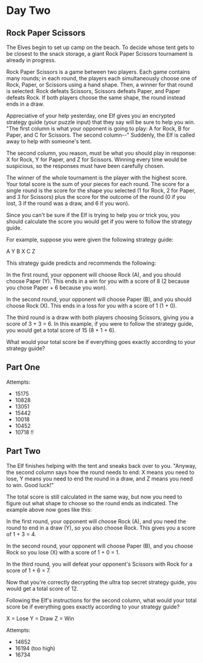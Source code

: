 # Day Two

## Rock Paper Scissors

The Elves begin to set up camp on the beach. To decide whose tent gets
to be closest to the snack storage, a giant Rock Paper Scissors
tournament is already in progress.

Rock Paper Scissors is a game between two players. Each game contains
many rounds; in each round, the players each simultaneously choose
one of Rock, Paper, or Scissors using a hand shape. Then, a winner
for that round is selected: Rock defeats Scissors, Scissors
defeats Paper, and Paper defeats Rock. If both players choose
the same shape, the round instead ends in a draw.

Appreciative of your help yesterday, one Elf gives you an encrypted
strategy guide (your puzzle input) that they say will be sure to
help you win. "The first column is what your opponent is going
to play: A for Rock, B for Paper, and C for Scissors. The second
column--" Suddenly, the Elf is called away to help with
someone's tent.

The second column, you reason, must be what you should play in
response: X for Rock, Y for Paper, and Z for Scissors. Winning
every time would be suspicious, so the responses must have been
carefully chosen.

The winner of the whole tournament is the player with the highest
score. Your total score is the sum of your pieces for each round.
The score for a single round is the score for the shape you
selected (1 for Rock, 2 for Paper, and 3 for Scissors) plus
the score for the outcome of the round (0 if you lost, 3 if
the round was a draw, and 6 if you won).

Since you can't be sure if the Elf is trying to help you or
trick you, you should calculate the score you would get if
you were to follow the strategy guide.

For example, suppose you were given the following strategy guide:

A Y
B X
C Z

This strategy guide predicts and recommends the following:

In the first round, your opponent will choose Rock (A), and you
should choose Paper (Y). This ends in a win for you with a score
of 8 (2 because you chose Paper + 6 because you won).

In the second round, your opponent will choose Paper (B), and you
should choose Rock (X). This ends in a loss for you with a score
of 1 (1 + 0).

The third round is a draw with both players choosing Scissors,
giving you a score of 3 + 3 = 6.
In this example, if you were to follow the strategy guide, you
would get a total score of 15 (8 + 1 + 6).

What would your total score be if everything goes exactly
according to your strategy guide?

## Part One

Attempts:

- 15175
- 10828
- 13051
- 15442
- 10018
- 10452
- 10718 !!

## Part Two

The Elf finishes helping with the tent and sneaks back over to you. "Anyway, the second column says how the round needs
to end: X means you need to lose, Y means you need to end the round in a draw, and Z means you need to win. Good luck!"

The total score is still calculated in the same way, but now you need to figure out what shape to choose so the round
ends as indicated. The example above now goes like this:

In the first round, your opponent will choose Rock (A), and you need the round to end in a draw (Y), so you also choose
Rock. This gives you a score of 1 + 3 = 4.

In the second round, your opponent will choose Paper (B), and you choose Rock so you lose (X) with a score of 1 + 0 = 1.

In the third round, you will defeat your opponent's Scissors with Rock for a score of 1 + 6 = 7.

Now that you're correctly decrypting the ultra top secret strategy guide, you would get a total score of 12.

Following the Elf's instructions for the second column, what would your total score be if everything goes exactly
according to your strategy guide?

X = Lose
Y = Draw
Z = Win

Attempts:

- 14652
- 16194 (too high)
- 16734
